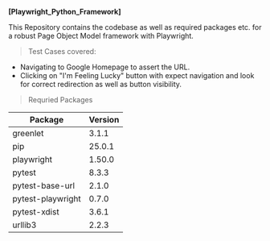 __[Playwright_Python_Framework]__

This Repository contains the codebase as well as required packages etc. for a robust Page Object Model framework with Playwright.
> Test Cases covered:
- Navigating to Google Homepage to assert the URL.
- Clicking on "I'm Feeling Lucky" button with expect navigation and look for correct redirection as well as button visibility.

> Requried Packages

| Package            | Version   |
|--------------------|-----------|
| greenlet           | 3.1.1     |
| pip                | 25.0.1    |
| playwright         | 1.50.0    |
| pytest             | 8.3.3     |
| pytest-base-url    | 2.1.0     |
| pytest-playwright  | 0.7.0     |
| pytest-xdist       | 3.6.1     |
| urllib3            | 2.2.3     |
